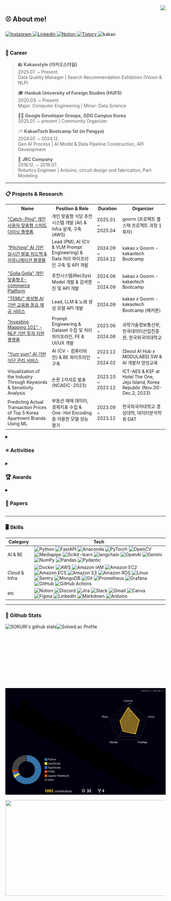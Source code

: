 <div align="right">
  <img src="https://komarev.com/ghpvc/?username=Daehyun-Bigbread&&style=flat-square" align="right"/>
</div>

<div align="left">
  
## ⚾ About me!

  <!-- 소셜 배지들 -->
  <a href="https://www.instagram.com/developer._.toby/" target="_blank">
    <img src="https://img.shields.io/badge/Instagram-%23000000?style=flat&logo=instagram&logoColor=white&color=dd2a7b" alt="Instagram" />
  </a>
  <a href="https://www.linkedin.com/in/daehyun-kim-b6336b291/">
    <img src="https://img.shields.io/badge/LinkedIn-%230077B5?style=flat&logo=linkedin&logoColor=white" alt="LinkedIn"/>
  </a>
  <a href="https://www.notion.so/bigbread-1129/Hello-I-m-Daehyun-ad5c33377ba74550b94293fd32c7c6d9?pvs=4">
    <img src="https://img.shields.io/badge/Notion-%23000000?style=flat&logo=notion&logoColor=white" alt="Notion" />
  </a>
  <a href="https://daehyun-bigbread.tistory.com">
    <img src="https://img.shields.io/badge/Tistory-ff5544?style=flat&logo=tistory&logoColor=white" alt="Tistory" />
  </a>
    <img src="https://img.shields.io/badge/kakao tech bootcamp-FEE500?style=flat&logo=kakao&logoColor=black" alt="kakao" height="21">
  <br />
  <br />

### 🌱 Career

> 🛍️ **Kakaostyle (카카오스타일)**  
> 2025.07. ~ Present.  
> Data Quality Manager | Search Recommendation Exhibition (Vision & NLP)
> 
> 🎓 **Hankuk University of Foreign Studies (HUFS)**  
> 2020.03. ~ Present  
> Major: Computer Engineering | Minor: Data Science  
>
> 🧑‍💻 **Google Developer Groups, GDG Campus Korea**  
> 2025.01. ~ present | Community Organizer
> 
> ⛅️ **KakaoTech Bootcamp 1st (in Pangyo)**  
> 2024.07. ~ 2024.12.  
> Gen AI Process | AI Model & Data Pipeline Construction, API Development
> 
> 🤖 **JRC Company**  
> 2016.12. ~ 2018.07.  
> Robotics Engineer | Arduino, circuit design and fabrication, Part Modeling
---

<div align="left">
    <h3>📋 Projects & Research</h3>
    <table>
        <tr>
            <th>Name</th>
            <th>Position & Role</th>
            <th>Duration</th>
            <th>Organizer</th>
        </tr>
        <tr>
          <td>
            <a href="https://github.com/Trinity-goorm" target="_blank">
              "Catch-Ping" 개인 사용자 맞춤형 스마트 다이닝 플랫폼
            </a>
          </td>
          <td>개인 맞춤형 식당 추천시스템 개발 (AI) & Infra 설계, 구축 (AWS)</td>
          <td>2025.01 ~ 2025.04</td>
          <td>goorm (프로펙트 풀스택 프로젝트 과정 1회차)</td>
        </tr>
        </tr>
        <tr>
          <td>
            <a href="https://github.com/All-in-one-move" target="_blank">
              "Pitching" AI 기반 실시간 발표 피드백 & 커뮤니케이션 플랫폼
            </a>
          </td>
          <td>Lead (PM), AI (CV & VLM Prompt Engineering) & Data 처리 파이프라인 구축 및 API 개발</td>
          <td>2024.09 ~ 2024.12</td>
          <td>kakao x Goorm - kakaotech Bootcamp</td>
        </tr>
        <tr>
          <td>
            <a href="https://github.com/Kakaotech-18-Ecommerce" target="_blank">
              "Golla Golla" 개인 맞춤형 E-commerce Platform
            </a>
          </td>
          <td>추천시스템(RecSys) Model 개발 & 검색엔진 및 API 개발</td>
          <td>2024.06 ~ 2024.09</td>
          <td>kakao x Goorm - kakaotech Bootcamp</td>
        </tr>
        <tr>
          <td>
            <a href="https://github.com/Kakao-Groomton-MusicGen" target="_blank">
              "TEMU" 생성형 AI 기반 교육용 동요 제공 서비스
            </a>
          </td>
          <td>Lead, LLM & 노래 생성 모델 API 개발</td>
          <td>2024.09</td>
          <td>kakao x Goorm - kakaotech Bootcamp (해커톤)</td>
        </tr>
        <tr>
          <td>
            <a href="https://github.com/FindAlphaa/Mapping101" target="_blank">
              "Investing Mapping 101" - NLP 기반 투자 지원 플랫폼
            </a>
          </td>
          <td>Prompt Engineering & Dataset 수집 및 처리 파이프라인, FE & UI/UX 개발</td>
          <td>2023.06 ~ 2024.08</td>
          <td>과학기술정보통신부, 한국데이터산업진흥원, 한국외국어대학교</td>
        </tr>
        <tr>
          <td>
            <a href="https://github.com/Daehyun-Bigbread/yyamyyam" target="_blank">
              "Yum yum" AI 기반 식단 관리 서비스
            </a>
          </td>
          <td>AI (CV - 컴퓨터비전) & BE 파이프라인 구축</td>
          <td>2023.12 ~ 2024.02</td>
          <td>[Seoul AI Hub x MODULABS] SW & AI 개발자 양성교육</td>
        </tr>
        <tr>
          <td>Visualization of the Industry Through Keywords & Sensitivity Analysis</td>
          <td>논문 1저자로 발표 (NCAEIC-2023)</td>
          <td>2023.10 ~ 2023.12</td>
          <td>ICT-AES & KSF at Hotel The One, Jeju Island, Korea Republic (Nov.30-Dec.2, 2023)</td>
        </tr>
        <tr>
          <td>Predicting Actual Transaction Prices of Top 5 Korea Apartment Brands Using ML</td>
          <td>부동산 매매 데이터, 경제지표 수집 & One-Hot Encoding 을 이용한 모델 성능 평가</td>
          <td>2023.09 ~ 2023.12</td>
          <td>한국외국어대학교 경상대학, 데이터분석학회 DAT</td>
        </tr>
    </table>
</div>

<details>
  <summary><h3> ⭐ Activities</h3></summary>
  <div align="center">
  <table>
    <thead>
      <tr>
        <th>Organization/Team</th>
        <th>Position</th>
        <th>Duration</th>
        <th>Key Activities/Contributions</th>
      </tr>
    </thead>
    <tbody>
      <tr>
        <td>Google Developers Group</td>
        <td>Organizer</td>
        <td>2025 ~ Present</td>
        <td>GDG Campus Korea Organizer</td>
      </tr>
      <tr>
        <td>AUSG (AWSKRUG University Student Group)</td>
        <td>9th Member</td>
        <td>2025 ~ Present</td>
        <td>AWS, Cloud</td>
      </tr>
      <td>AUSGCON 2025 : GROWTH</td>
        <td>Speaker</td>
        <td>2025.09</td>
        <td>Topic: TBD</td>
      <tr>
      <td>PyCon Korea 2025</td>
        <td>Speaker</td>
        <td>2025.08</td>
        <td>Topic: "VLM, let's meet LLM with eyes!"</td>
      <tr>
        <td>PyCon Korea 2024</td>
        <td>Speaker</td>
        <td>2024.10</td>
        <td>
          <a href="https://youtu.be/pCO04CtCl6c?si=-N4Ls5BJeDuAHebr" target="_blank">
            Topic: "Analyzing Financial Data with AI & Python using NLP"
          </a>
        </td>
      </tr>
      <tr>
        <td>YOUTHCON'24</td>
        <td>Speaker</td>
        <td>2024.08</td>
        <td>Topic: "Growth from Reckless Challenges"</td>
      </tr>
      <tr>
        <td>SW/AI University Global Talent Training Program</td>
        <td>Participant</td>
        <td>2023.11</td>
        <td>Training programs in Nanyang Technical University, National University of Singapore, Hanoi University of Science and Technology</td>
      </tr>
      <tr>
        <td>DAT (Data Analysis Academy)</td>
        <td>ML Team</td>
        <td>2023.09 ~ 2023.12</td>
        <td>Capstone project: Predicting transaction prices of top 5 Korean apartment brands using ML</td>
      </tr>
      <tr>
        <td>Passion & Pioneer Academic Society of Computer Engineering (PnP)</td>
        <td>Organizer</td>
        <td>2020 ~ Present</td>
        <td>Cheif Operating Officer (2024.03 ~ 2025.07), AI team Lead (2023 ~ 2024.02), Cloud Squad Lead (2025.03 ~ )</td>
      </tr>
    </tbody>
  </table>

</details>

<details>
  <summary><h3>🏆 Awards</h3></summary>
  <table>
    <thead>
      <tr>
        <th>Award</th>
        <th>Issued by</th>
        <th>Date</th>
        <th>Details/Location</th>
      </tr>
    </thead>
    <tbody>
      <tr>
        <td>2nd Award (최우수상)</td>
        <td>Kakaotech BootCamp [Kakao Corp. x Goorm]</td>
        <td>2024.12.13</td>
        <td>AWS 부하테스트 대회 토너먼트 </td>
      </tr>
      <tr>
        <td>Grand Award (대상)</td>
        <td>Seoul AI Hub X MODULABS (모두의연구소)</td>
        <td>2024.02.23</td>
        <td>2024 AI/SW Start-up Job Fair</td>
      </tr>
      <tr>
        <td>Best-paper Award (Best 논문상)</td>
        <td>NCAEIC-2023 (ICT-AES, KSF)</td>
        <td>2023.11.30 ~ 2023.12.02</td>
        <td>Hotel The One, Jeju Island, Korea. for "Investing Mapping 101: Visualization of the Industry through Keywords & Sensitivity Analysis"</td>
      </tr>
      <tr>
        <td>Excellence Award (우수상, 3rd)</td>
        <td>HUFS Summer Hackathon (GDSC HUFS & TAB, AI Education Center of HUFS(AI 교육원))</td>
        <td>2024.06.28 ~ 2024.06.29</td>
        <td>2024 HUFS Summer Hackathon</td>
      </tr>
      <tr>
        <td>Capstone Project Research Award (캡스톤 우수상)</td>
        <td>HUFS Data Analysis Academy (DAT), HUFS School of Economics and Business (한곡외국어대학교 경상대학)</td>
        <td>2023.12.11</td>
        <td>Capstone project research recognition</td>
      </tr>
      <tr>
        <td>Bronze Award (4th)</td>
        <td>International Robot Olympiad (IROC-국제로봇올림피아드 위원회)</td>
        <td>2017.08.05 ~ 2017.08.06</td>
        <td>DDC Convention Center, Daejeon, Korea</td>
      </tr>
      <tr>
        <td>Creative Concept Award</td>
        <td>The 4th Australian Robotics Challenge (Griffith University, Google Australia, Australia Robotics Association)</td>
        <td>2017.10.26 ~ 2017.10.27</td>
        <td>Griffith University Gold Coast Campus, Brisbane, Australia</td>
      </tr>
    </tbody>
  </table>

</details>

<details>
  <summary><h3>📝 Papers</h3></summary>

  - "Investing Mapping 101: Visualization of the Industry through Keywords & Sensitivity Analysis" - National Conference on Advanced Engineering and ICT-Convergence 2023 (NCAEIC-2023), organized by ICT-AES and KSF at Hotel The One, Jeju Island, Korea Republic (Nov. 30 - Dec. 2, 2023)
  - "Predicting Actual Transaction Prices of Top 5 Korea Apartment Brands Using ML" - Conference Capstone Project Presentation, organized by HUFS Data Analysis Academy DAT, HUFS School of Economics and Business (Dec. 07, 2023)

</details>

---

### 🖥️ Skills

   <table>
        <thead>
            <tr>
                <th>Category</th>
                <th>Tech</th>
            </tr>
        </thead>
        <tbody>
            <tr>
                <td>AI & BE</td>
                <td>
                    <img src="https://img.shields.io/badge/Python-3776AB?style=flat&logo=Python&logoColor=white" alt="Python">
                    <img src="https://img.shields.io/badge/FastAPI-009688?style=flat&logo=FastAPI&logoColor=white" alt="FastAPI">
                    <img src="https://img.shields.io/badge/Anaconda-44A833?style=flat&logo=Anaconda&logoColor=white" alt="Anaconda">
                    <img src="https://img.shields.io/badge/PyTorch-EE4C2C?style=flat&logo=PyTorch&logoColor=white" alt="PyTorch">
                    <img src="https://img.shields.io/badge/OpenCV-5C3EE8?style=flat&logo=OpenCV&logoColor=white" alt="OpenCV">
                    <img src="https://img.shields.io/badge/Mediapipe-0085CA?style=flat&logo=Mediapipe&logoColor=white" alt="Mediapipe">
                    <img src="https://img.shields.io/badge/Scikit--learn-F7931E?style=flat&logo=scikit-learn&logoColor=white" alt="Scikit-learn">
                    <img src="https://img.shields.io/badge/Langchain-1C3C3C?style=flat&logo=langchain&logoColor=white" alt="langchain">
                    <img src="https://img.shields.io/badge/OpenAI-412991?style=flat&logo=OpenAI&logoColor=white" alt="OpenAI">
                   <img src="https://img.shields.io/badge/Gemini-8E75B2?style=flat&logo=googlegemini&logoColor=white" alt="Gemini">
                    <img src="https://img.shields.io/badge/NumPy-013243?style=flat&logo=NumPy&logoColor=white" alt="NumPy">
                    <img src="https://img.shields.io/badge/Pandas-150458?style=flat&logo=Pandas&logoColor=white" alt="Pandas">
                    <img src="https://img.shields.io/badge/Pydantic-FFE873?style=flat&logo=Pydantic&logoColor=black" alt="Pydantic">
                </td>
            </tr>
            <tr>
                <td>Cloud & Infra</td>
                <td>
                    <img src="https://img.shields.io/badge/Docker-2496ED?style=flat&logo=Docker&logoColor=white" alt="Docker">
                    <img src="https://img.shields.io/badge/AWS-232F3E?style=flat&logo=amazonwebservices&logoColor=white" alt="AWS">
                    <img src="https://img.shields.io/badge/Amazon%20IAM-DD344C?style=flat&logo=amazoniam&logoColor=white" alt="Amazon IAM">
                    <img src="https://img.shields.io/badge/Amazon%20EC2-FF9900?style=flat&logo=AmazonEC2&logoColor=white" alt="Amazon EC2">
                    <img src="https://img.shields.io/badge/Amazon%20ECS-FF9900?style=flat&logo=AmazonECS&logoColor=white" alt="Amazon ECS">
                    <img src="https://img.shields.io/badge/Amazon%20S3-569A31?style=flat&logo=AmazonS3&logoColor=white" alt="Amazon S3">
                    <img src="https://img.shields.io/badge/Amazon%20RDS-527FFF?style=flat&logo=AmazonRDS&logoColor=white" alt="Amazon RDS">
                    <img src="https://img.shields.io/badge/Linux-FCC624?style=flat&logo=Linux&logoColor=black" alt="Linux">
                    <img src="https://img.shields.io/badge/Sentry-FF6500?style=flat&logo=Sentry&logoColor=white" alt="Sentry">
                    <img src="https://img.shields.io/badge/MongoDB-47A248?style=flat&logo=MongoDB&logoColor=white" alt="MongoDB">
                    <img src="https://img.shields.io/badge/Git-F05032?style=flat&logo=Git&logoColor=white" alt="Git">
                    <img src="https://img.shields.io/badge/Prometheus-E6522C?style=flat&logo=Prometheus&logoColor=white" alt="Prometheus">
                    <img src="https://img.shields.io/badge/Grafana-F46800?style=flat&logo=Grafana&logoColor=white" alt="Grafana">
                    <img src="https://img.shields.io/badge/GitHub-181717?style=flat&logo=GitHub&logoColor=white" alt="GitHub">
                    <img src="https://img.shields.io/badge/GitHub%20Actions-2088FF?style=flat&logo=githubactions&logoColor=white" alt="GitHub Actions">
                </td>
            </tr>
            <tr>
                <td>etc</td>
                <td>
                    <img src="https://img.shields.io/badge/Notion-000000?style=flat&logo=Notion&logoColor=white" alt="Notion">
                    <img src="https://img.shields.io/badge/Discord-5865F2?style=flat&logo=Discord&logoColor=white" alt="Discord">
                    <img src="https://img.shields.io/badge/Jira-0052CC?style=flat&logo=Jira&logoColor=white" alt="Jira">
                    <img src="https://img.shields.io/badge/Slack-4A154B?style=flat&logo=Slack&logoColor=white" alt="Slack">
                    <img src="https://img.shields.io/badge/Gmail-D14836?style=flat&logo=Gmail&logoColor=white" alt="Gmail">
                    <img src="https://img.shields.io/badge/canva-00C4CC?style=flat&logo=Canva&logoColor=white" alt="Canva">
                    <img src="https://img.shields.io/badge/Figma-F24E1E?style=flat&logo=Figma&logoColor=white" alt="Figma">
                    <img src="https://img.shields.io/badge/LinkedIn-0077B5?style=flat&logo=LinkedIn&logoColor=white" alt="LinkedIn">
                    <img src="https://img.shields.io/badge/Markdown-000000?style=flat&logo=Markdown&logoColor=white" alt="Markdown">
                    <img src="https://img.shields.io/badge/Arduino-00979D?style=flat&logo=Arduino&logoColor=white" alt="Arduino">
                </td>
            </tr>
        </tbody>
    </table>


---

### 🌱 Github Stats  

<div align="center">
  <div style="display: flex;">
    <img align="center" style="height:170px" src="https://github-readme-stats.vercel.app/api?username=Daehyun-Bigbread&show_icons=true&include_all_commits=true&theme=nord&hide_border=true" alt="SOKURI's github stats" />
    <img align="center" style="height:170px" src="http://mazassumnida.wtf/api/v2/generate_badge?boj=kdh1834" alt="Solved.ac Profile" />
  </div>
</div>
<br />

![](./profile-3d-contrib/profile-night-rainbow.svg)

<div align="center">
  <div style="display: flex, height:180px">
    <a href="https://github.com/devxb/gitanimals">
    <img
      src="https://render.gitanimals.org/farms/Daehyun-Bigbread"
      width="1000"
      height="300"
    />
    </a>
  </div>
</div>

<!--

**Daehyun-Bigbread/Daehyun-Bigbread** is a ✨ _special_ ✨ repository because its `README.md` (this file) appears on your GitHub profile.


Here are some ideas to get you started:

- 🔭 I’m currently working on ...
- 🌱 I’m currently learning ...
- 👯 I’m looking to collaborate on ...
- 🤔 I’m looking for help with ...
- 💬 Ask me about ...
- 📫 How to reach me: ...
- 😄 Pronouns: ...
- ⚡ Fun fact: ...
-->
